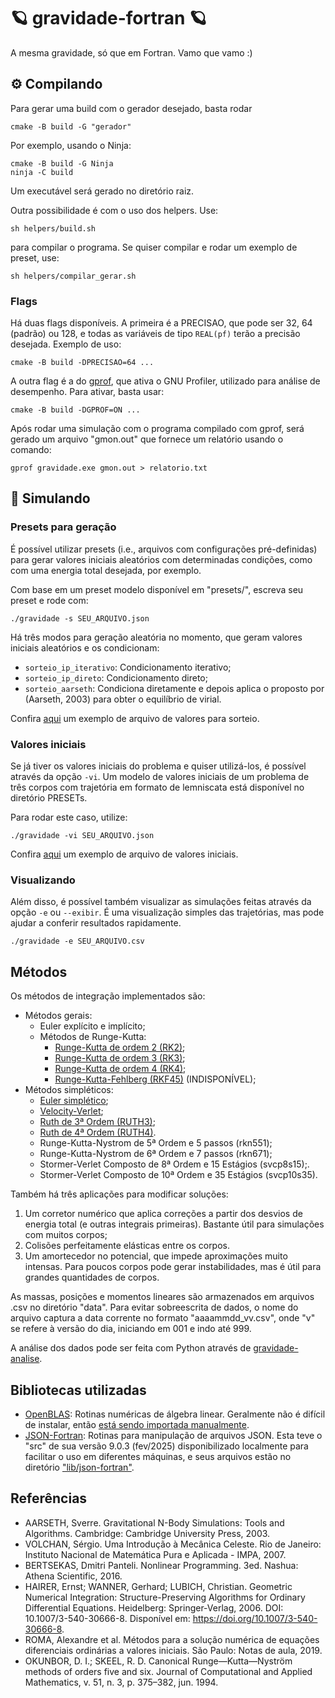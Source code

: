 # 🪐 gravidade-fortran 🪐

A mesma gravidade, só que em Fortran. Vamo que vamo :)

## ⚙️ Compilando

Para gerar uma build com o gerador desejado, basta rodar

```
cmake -B build -G "gerador"
```

Por exemplo, usando o Ninja:

```
cmake -B build -G Ninja
ninja -C build
```

Um executável será gerado no diretório raiz.

Outra possibilidade é com o uso dos helpers. Use:

```
sh helpers/build.sh
```

para compilar o programa. Se quiser compilar e rodar um exemplo de preset, use:

```
sh helpers/compilar_gerar.sh
```

### Flags

Há duas flags disponíveis. A primeira é a PRECISAO, que pode ser 32, 64 (padrão) ou 128, e todas as variáveis de tipo `REAL(pf)` terão a precisão desejada. Exemplo de uso:
```
cmake -B build -DPRECISAO=64 ...
```

A outra flag é a do [gprof](https://ftp.gnu.org/old-gnu/Manuals/gprof-2.9.1/html_mono/gprof.html), que ativa o GNU Profiler, utilizado para análise de desempenho. Para ativar, basta usar:
```
cmake -B build -DGPROF=ON ...
```
Após rodar uma simulação com o programa compilado com gprof, será gerado um arquivo "gmon.out" que fornece um relatório usando o comando:
```
gprof gravidade.exe gmon.out > relatorio.txt
```

## 🧮 Simulando

### Presets para geração

É possível utilizar presets (i.e., arquivos com configurações pré-definidas) para gerar valores iniciais aleatórios com determinadas condições, como com uma energia total desejada, por exemplo.

Com base em um preset modelo disponível em "presets/", escreva seu preset e rode com:

```
./gravidade -s SEU_ARQUIVO.json
```

Há três modos para geração aleatória no momento, que geram valores iniciais aleatórios e os condicionam:
- `sorteio_ip_iterativo`: Condicionamento iterativo;
- `sorteio_ip_direto`: Condicionamento direto;
- `sorteio_aarseth`: Condiciona diretamente e depois aplica o proposto por (Aarseth, 2003) para obter o equilíbrio de virial.

Confira [aqui](/presets/condicionar/exemplo.json) um exemplo de arquivo de valores para sorteio.

### Valores iniciais

Se já tiver os valores iniciais do problema e quiser utilizá-los, é possível através da opção `-vi`. Um modelo de valores iniciais de um problema de três corpos com trajetória em formato de lemniscata está disponível no diretório PRESETs.

Para rodar este caso, utilize:

```
./gravidade -vi SEU_ARQUIVO.json
```

Confira [aqui](/presets/valores_iniciais/exemplo_vi.json) um exemplo de arquivo de valores iniciais.

### Visualizando
Além disso, é possível também visualizar as simulações feitas através da opção `-e` ou `--exibir`. É uma visualização simples das trajetórias, mas pode ajudar a conferir resultados rapidamente.

```
./gravidade -e SEU_ARQUIVO.csv
```

## Métodos
Os métodos de integração implementados são:

- Métodos gerais:
    - Euler explícito e implícito;  
    - Métodos de Runge-Kutta:
        - [Runge-Kutta de ordem 2 (RK2)](https://pt.wikipedia.org/wiki/M%C3%A9todo_de_Runge-Kutta);
        - [Runge-Kutta de ordem 3 (RK3)](https://pt.wikipedia.org/wiki/M%C3%A9todo_de_Runge-Kutta);
        - [Runge-Kutta de ordem 4 (RK4)](https://pt.wikipedia.org/wiki/M%C3%A9todo_de_Runge-Kutta#O_m%C3%A9todo_Runge%E2%80%93Kutta_cl%C3%A1ssico_de_quarta_ordem);
        - [Runge-Kutta-Fehlberg (RKF45)](https://en.wikipedia.org/wiki/Runge%E2%80%93Kutta%E2%80%93Fehlberg_method) (INDISPONÍVEL);
- Métodos simpléticos:
    - [Euler simplético](https://en.wikipedia.org/wiki/Symplectic_integrator#A_first-order_example);
    - [Velocity-Verlet](https://en.wikipedia.org/wiki/Verlet_integration#Velocity_Verlet);
    - [Ruth de 3ª Ordem (RUTH3)](https://en.wikipedia.org/wiki/Symplectic_integrator#A_third-order_example);
    - [Ruth de 4ª Ordem (RUTH4)](https://en.wikipedia.org/wiki/Symplectic_integrator#A_fourth-order_example).
    - Runge-Kutta-Nystrom de 5ª Ordem e 5 passos (rkn551);
    - Runge-Kutta-Nystrom de 6ª Ordem e 7 passos (rkn671);
    - Stormer-Verlet Composto de 8ª Ordem e 15 Estágios (svcp8s15);.
    - Stormer-Verlet Composto de 10ª Ordem e 35 Estágios (svcp10s35).

Também há três aplicações para modificar soluções:

1. Um corretor numérico que aplica correções a partir dos desvios de energia total (e outras integrais primeiras). Bastante útil para simulações com muitos corpos;
2. Colisões perfeitamente elásticas entre os corpos.
3. Um amortecedor no potencial, que impede aproximações muito intensas. Para poucos corpos pode gerar instabilidades, mas é útil para grandes quantidades de corpos.

As massas, posições e momentos lineares são armazenados em arquivos .csv no diretório "data". Para evitar sobreescrita de dados, o nome do arquivo captura a data corrente no formato "aaaammdd_vv.csv", onde "v" se refere à versão do dia, iniciando em 001 e indo até 999.

A análise dos dados pode ser feita com Python através de [gravidade-analise](https://github.com/Potalej/gravidade-analise).

## Bibliotecas utilizadas

- [OpenBLAS](https://github.com/jacobwilliams/json-fortran/tree/master): Rotinas numéricas de álgebra linear. Geralmente não é difícil de instalar, então [está sendo importada manualmente](https://github.com/Potalej/gravidade-fortran/blob/main/cmake/FindOpenBLAS.cmake).
- [JSON-Fortran](https://github.com/jacobwilliams/json-fortran/): Rotinas para manipulação de arquivos JSON. Esta teve o "src" de sua versão 9.0.3 (fev/2025) disponibilizado localmente para facilitar o uso em diferentes máquinas, e seus arquivos estão no diretório ["lib/json-fortran"](https://github.com/Potalej/gravidade-fortran/tree/main/lib/json-fortran).


## Referências

* AARSETH, Sverre. Gravitational N-Body Simulations: Tools and Algorithms. Cambridge: Cambridge University Press, 2003.
* VOLCHAN, Sérgio. Uma Introdução à Mecânica Celeste. Rio de Janeiro: Instituto Nacional de Matemática Pura e Aplicada - IMPA, 2007.
* BERTSEKAS, Dmitri Panteli. Nonlinear Programming. 3ed. Nashua: Athena Scientific, 2016.
* HAIRER, Ernst; WANNER, Gerhard; LUBICH, Christian. Geometric Numerical Integration: Structure-Preserving Algorithms for Ordinary Differential Equations. Heidelberg: Springer-Verlag, 2006. DOI: 10.1007/3-540-30666-8. Disponível em: https://doi.org/10.1007/3-540-30666-8.
* ROMA, Alexandre et al. Métodos para a solução numérica de equações diferenciais ordinárias a valores iniciais. São Paulo: Notas de aula, 2019.
* OKUNBOR, D. I.; SKEEL, R. D. Canonical Runge—Kutta—Nyström methods of orders five and six. Journal of Computational and Applied Mathematics, v. 51, n. 3, p. 375–382, jun. 1994. 